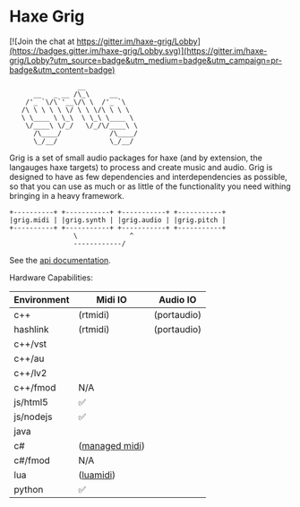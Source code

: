 # Haxe Grig

[![Join the chat at https://gitter.im/haxe-grig/Lobby](https://badges.gitter.im/haxe-grig/Lobby.svg)](https://gitter.im/haxe-grig/Lobby?utm_source=badge&utm_medium=badge&utm_campaign=pr-badge&utm_content=badge)

                     __             
          __   _ __ /\_\     __     
        /'_ `\/\`'__\/\ \  /'_ `\   
       /\ \ \ \ \ \/ \ \ \/\ \ \ \  
       \ \____ \ \_\  \ \_\ \____ \ 
        \/____\ \/_/   \/_/\/____\ \
          /\____/            /\____/
          \_/__/             \_/__/ 

Grig is a set of small audio packages for haxe (and by extension, the langauges haxe targets) to process and create music and audio.
Grig is designed to have as few dependencies and interdependencies as possible, so that you can use as much or as little of the functionality
you need withing bringing in a heavy framework.
 
    +----------+ +-----------+ +-----------+ +-----------+
    |grig.midi | |grig.synth | |grig.audio | |grig.pitch |
    +----------+ +-----------+ +-----------+ +-----------+
                    \             ^
                    ------------/

See the [api documentation](/grig/api).

Hardware Capabilities:

| Environment        | Midi IO             | Audio IO           |
| ------------------ | ------------------- | ------------------ |
| c++                | (rtmidi)            | (portaudio)        |
| hashlink           | (rtmidi)            | (portaudio)        |
| c++/vst            |                     |                    |
| c++/au             |                     |                    |
| c++/lv2            |                     |                    |
| c++/fmod           | N/A                 |                    |
| js/html5           | ✅                  |                    |
| js/nodejs          | ✅                  |                    |
| java               |                     |                    |
| c#                 | ([managed midi](https://github.com/atsushieno/managed-midi))        |                    |
| c#/fmod            | N/A                 |                    |
| lua                | ([luamidi](https://github.com/luaforge/luamidi))                    |                    |
| python             | ✅                  |                    |

